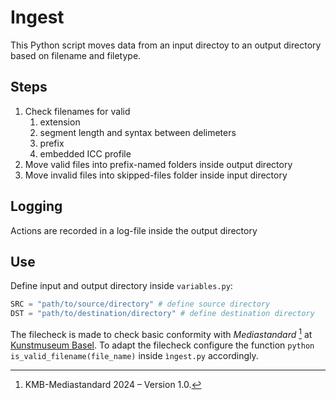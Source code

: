 # Ingest

This Python script moves data from an input directoy to an output directory based on filename and filetype.

## Steps

1. Check filenames for valid
    1. extension
    2. segment length and syntax between delimeters
    3. prefix
    4. embedded ICC profile
2. Move valid files into prefix-named folders inside output directory
3. Move invalid files into skipped-files folder inside input directory

## Logging

Actions are recorded in a log-file inside the output directory

## Use

Define input and output directory inside `variables.py`:

```python
SRC = "path/to/source/directory" # define source directory
DST = "path/to/destination/directory" # define destination directory
```

The filecheck is made to check basic conformity with _Mediastandard_ [^1] at [Kunstmuseum Basel](https://medienstandard.kumu.swiss/). To adapt the filecheck configure the function `python is_valid_filename(file_name)` inside `ìngest.py` accordingly.

[^1]: KMB-Mediastandard 2024 – Version 1.0.
